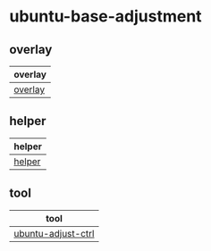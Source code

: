 

# ubuntu-base-adjustment


## overlay

| overlay |
| --- |
| [overlay](asset/overlay) |


## helper

| helper |
| --- |
| [helper](helper) |


## tool

| tool |
| --- |
| [ubuntu-adjust-ctrl](tool/ubuntu-adjust-ctrl) |
